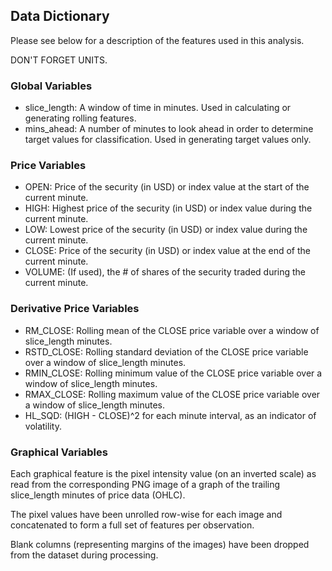 ## Data Dictionary

Please see below for a description of the features used in this analysis.

DON'T FORGET UNITS.

### Global Variables

- slice_length:     A window of time in minutes.  Used in calculating or generating rolling features.
- mins_ahead:       A number of minutes to look ahead in order to determine target values for classification.  Used in generating target values only.

### Price Variables

- OPEN:     Price of the security (in USD) or index value at the start of the current minute.
- HIGH:     Highest price of the security (in USD) or index value during the current minute.
- LOW:      Lowest price of the security (in USD) or index value during the current minute.
- CLOSE:    Price of the security (in USD) or index value at the end of the current minute.
- VOLUME:   (If used), the # of shares of the security traded during the current minute.

### Derivative Price Variables

- RM_CLOSE:     Rolling mean of the CLOSE price variable over a window of slice_length minutes.
- RSTD_CLOSE:   Rolling standard deviation of the CLOSE price variable over a window of slice_length minutes.
- RMIN_CLOSE:   Rolling minimum value of the CLOSE price variable over a window of slice_length minutes.
- RMAX_CLOSE:   Rolling maximum value of the CLOSE price variable over a window of slice_length minutes.
- HL_SQD:       (HIGH - CLOSE)^2 for each minute interval, as an indicator of volatility.

### Graphical Variables

Each graphical feature is the pixel intensity value (on an inverted scale) as read from the corresponding PNG image of a graph of the trailing slice_length minutes of price data (OHLC).

The pixel values have been unrolled row-wise for each image and concatenated to form a full set of features per observation.

Blank columns (representing margins of the images) have been dropped from the dataset during processing.
